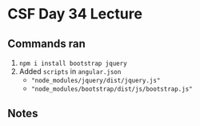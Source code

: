# CSF Day 34 Lecture

## Commands ran
1. `npm i install bootstrap jquery`
2. Added `scripts` in `angular.json`
    - `"node_modules/jquery/dist/jquery.js"`
    - `"node_modules/bootstrap/dist/js/bootstrap.js"`


## Notes
